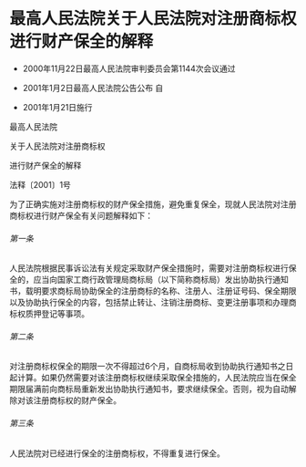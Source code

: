 # 最高人民法院关于人民法院对注册商标权进行财产保全的解释

- 2000年11月22日最高人民法院审判委员会第1144次会议通过

- 2001年1月2日最高人民法院公告公布 自

- 2001年1月21日施行

<!-- INFO END -->

最高人民法院

关于人民法院对注册商标权

进行财产保全的解释

法释〔2001〕1号

为了正确实施对注册商标权的财产保全措施，避免重复保全，现就人民法院对注册商标权进行财产保全有关问题解释如下：

###### 第一条

人民法院根据民事诉讼法有关规定采取财产保全措施时，需要对注册商标权进行保全的，应当向国家工商行政管理局商标局（以下简称商标局）发出协助执行通知书，载明要求商标局协助保全的注册商标的名称、注册人、注册证号码、保全期限以及协助执行保全的内容，包括禁止转让、注销注册商标、变更注册事项和办理商标权质押登记等事项。

###### 第二条

对注册商标权保全的期限一次不得超过6个月，自商标局收到协助执行通知书之日起计算。如果仍然需要对该注册商标权继续采取保全措施的，人民法院应当在保全期限届满前向商标局重新发出协助执行通知书，要求继续保全。否则，视为自动解除对该注册商标权的财产保全。

###### 第三条

人民法院对已经进行保全的注册商标权，不得重复进行保全。
